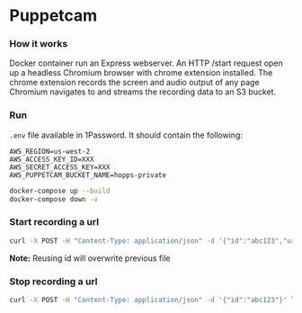 # Puppetcam

### How it works

Docker container run an Express webserver. An HTTP /start request open up a headless Chromium browser with chrome extension installed.
The chrome extension records the screen and audio output of any page Chromium navigates to and streams the recording data to an S3 bucket.

### Run 

`.env` file available in 1Password. It should contain the following:

```
AWS_REGION=us-west-2
AWS_ACCESS_KEY_ID=XXX
AWS_SECRET_ACCESS_KEY=XXX
AWS_PUPPETCAM_BUCKET_NAME=hopps-private
```

```sh
docker-compose up --build
docker-compose down -v
```

### Start recording a url

```sh
curl -X POST -H "Content-Type: application/json" -d '{"id":"abc123","url":"https://www.animaker.com"}' localhost:3333/start
```

**Note:** Reusing id will overwrite previous file

### Stop recording a url

```sh
curl -X POST -H "Content-Type: application/json" -d '{"id":"abc123"}' localhost:3333/stop
```
